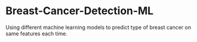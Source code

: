 # Breast-Cancer-Detection-ML
Using different machine learning models to predict type of breast cancer on same features each time.
